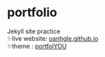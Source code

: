 # portfolio

Jekyll site practice
<br/>
✨live website: [oanhgle.github.io](https://oanhgle.github.io/)
<br/>
✨theme : [portfolYOU](https://github.com/YoussefRaafatNasry/portfolYOU)
